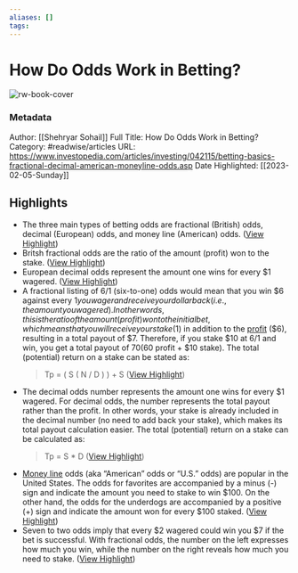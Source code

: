 ```yaml
---
aliases: []
tags:
---
```

# How Do Odds Work in Betting?

![rw-book-cover](https://www.investopedia.com/thmb/dYLuo_Lof-r1oA9B09A8BjR96DM=/1500x0/filters:no_upscale():max_bytes(150000):strip_icc()/thinkstockphotos-95517248-5bfc3470c9e77c0051816edd.jpg)
### Metadata
Author: [[Shehryar Sohail]]
Full Title: How Do Odds Work in Betting?
Category: #readwise/articles
URL: https://www.investopedia.com/articles/investing/042115/betting-basics-fractional-decimal-american-moneyline-odds.asp
Date Highlighted: [[2023-02-05-Sunday]]

## Highlights
- The three main types of betting odds are fractional (British) odds, decimal (European) odds, and money line (American) odds. ([View Highlight](https://read.readwise.io/read/01grfjyq1jjvh88ta6czkrqvqg))
- Britsh fractional odds are the ratio of the amount (profit) won to the stake. ([View Highlight](https://read.readwise.io/read/01grfjz0v19d3zxxrenze2vex6))
- European decimal odds represent the amount one wins for every $1 wagered. ([View Highlight](https://read.readwise.io/read/01grfjz4kq9rpppwmvymcy0qjw))
- A fractional listing of 6/1 (six-to-one) odds would mean that you win $6 against every $1 you wager and receive your dollar back (i.e., the amount you wagered). In other words, this is the ratio of the amount (profit) won to the initial bet, which means that you will receive your stake ($1) in addition to the [profit](https://www.investopedia.com/terms/p/profit.asp) ($6), resulting in a total payout of $7. Therefore, if you stake $10 at 6/1 and win, you get a total payout of $70 ($60 profit + $10 stake).
  The total (potential) return on a stake can be stated as:
  > Tp = ( S ( N / D ) ) + S ([View Highlight](https://read.readwise.io/read/01grfk6810bfc8fpqp90qh0ct9))
- The decimal odds number represents the amount one wins for every $1 wagered. For decimal odds, the number represents the total payout rather than the profit. In other words, your stake is already included in the decimal number (no need to add back your stake), which makes its total payout calculation easier.
  The total (potential) return on a stake can be calculated as:
  > Tp = S * D ([View Highlight](https://read.readwise.io/read/01grfkh3fvfg9r1z06vbnexgsq))
- [Money line](https://www.investopedia.com/money-line-bet-5217219) odds (aka “American” odds or “U.S.” odds) are popular in the United States. The odds for favorites are accompanied by a minus (-) sign and indicate the amount you need to stake to win $100. On the other hand, the odds for the underdogs are accompanied by a positive (+) sign and indicate the amount won for every $100 staked. ([View Highlight](https://read.readwise.io/read/01grfkp95q67jqf3ndfx5vz5x0))
- Seven to two odds imply that every $2 wagered could win you $7 if the bet is successful. With fractional odds, the number on the left expresses how much you win, while the number on the right reveals how much you need to stake. ([View Highlight](https://read.readwise.io/read/01grfkjjhmy6dwa1aq3qc2cdcm))


